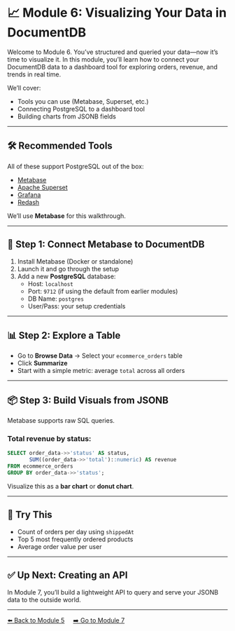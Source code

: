 # 📈 Module 6: Visualizing Your Data in DocumentDB

Welcome to Module 6. You’ve structured and queried your data—now it’s time to visualize it. In this module, you’ll learn how to connect your DocumentDB data to a dashboard tool for exploring orders, revenue, and trends in real time.

We’ll cover:
- Tools you can use (Metabase, Superset, etc.)
- Connecting PostgreSQL to a dashboard tool
- Building charts from JSONB fields

---

## 🛠 Recommended Tools
All of these support PostgreSQL out of the box:
- [Metabase](https://www.metabase.com/)
- [Apache Superset](https://superset.apache.org/)
- [Grafana](https://grafana.com/grafana/)
- [Redash](https://redash.io/)

We’ll use **Metabase** for this walkthrough.

---

## 🔌 Step 1: Connect Metabase to DocumentDB
1. Install Metabase (Docker or standalone)
2. Launch it and go through the setup
3. Add a new **PostgreSQL** database:
   - Host: `localhost`
   - Port: `9712` (if using the default from earlier modules)
   - DB Name: `postgres`
   - User/Pass: your setup credentials

---

## 📊 Step 2: Explore a Table
- Go to **Browse Data** → Select your `ecommerce_orders` table
- Click **Summarize**
- Start with a simple metric: average `total` across all orders

---

## 📦 Step 3: Build Visuals from JSONB
Metabase supports raw SQL queries.

### Total revenue by status:
```sql
SELECT order_data->>'status' AS status,
       SUM((order_data->>'total')::numeric) AS revenue
FROM ecommerce_orders
GROUP BY order_data->>'status';
```

Visualize this as a **bar chart** or **donut chart**.

---

## 🧠 Try This
- Count of orders per day using `shippedAt`
- Top 5 most frequently ordered products
- Average order value per user

---

## ✅ Up Next: Creating an API
In Module 7, you’ll build a lightweight API to query and serve your JSONB data to the outside world.

---

[⬅️ Back to Module 5](./module-5-expanding-model.md) &nbsp;&nbsp;&nbsp; [➡️ Go to Module 7](./module-7-api.md)
